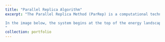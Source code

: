 ```yaml
---
title: "Parallel Replica Algorithm"
excerpt: "The Parallel Replica Method (ParRep) is a computational technique designed to accelerate molecular dynamics simulations by leveraging parallel computing to explore rare events and long timescales. Traditional molecular dynamics often struggle with simulating processes separated by long waiting times due to time step limitations. As part of our coursework, I implemented ParRep to simulate rare transitions between metastable states efficiently. During the implementation, I used a parallelized approach, utilizing GPU threading to distribute computational workloads across multiple processors. I used the Julia programming language, leveraging its capabilities for high-performance computing, including GPU acceleration. Through benchmarking, I evaluated both performance and efficiency to select the optimal threading configuration, ensuring maximum speedup and resource utilization.<br/><br/>

In the image below, the system begins at the top of the energy landscape and undergoes random motion. Over time, it becomes trapped in the circled region, representing a metastable state. ParRep helps accelerate the process of escaping such states, which would take much longer using traditional molecular dynamics methods. This method allows for the efficient simulation of rare events without modifying the potential energy surface, making it highly effective for studying processes like phase transitions or defect migrations.  <br/><img src='/images/trajectory_animation.mp4'>
"
collection: portfolio
---
```

